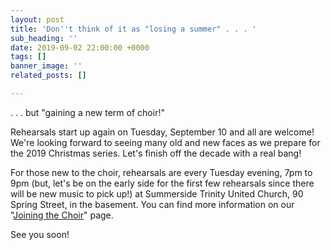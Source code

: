 ```yaml
---
layout: post
title: 'Don''t think of it as "losing a summer" . . . '
sub_heading: ''
date: 2019-09-02 22:00:00 +0000
tags: []
banner_image: ''
related_posts: []

---
```

. . . but "gaining a new term of choir!"

Rehearsals start up again on Tuesday, September 10 and all are welcome! We're looking forward to seeing many old and new faces as we prepare for the 2019 Christmas series. Let's finish off the decade with a real bang!

For those new to the choir, rehearsals are every Tuesday evening, 7pm to 9pm (but, let's be on the early side for the first few rehearsals since there will be new music to pick up!) at Summerside Trinity United Church, 90 Spring Street, in the basement. You can find more information on our "[Joining the Choir]()" page.

See you soon!